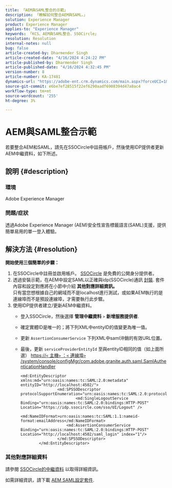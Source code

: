 ```yaml
---
title: 「AEM與SAML整合的示範」
description: 「瞭解如何整合AEM與SAML。」
solution: Experience Manager
product: Experience Manager
applies-to: "Experience Manager"
keywords: 「KCS、AEM與SAML整合、SSOCircle」
resolution: Resolution
internal-notes: null
bug: false
article-created-by: Dharmender Singh
article-created-date: "4/16/2024 4:24:22 PM"
article-published-by: Dharmender Singh
article-published-date: "4/16/2024 4:32:45 PM"
version-number: 8
article-number: KA-17481
dynamics-url: "https://adobe-ent.crm.dynamics.com/main.aspx?forceUCI=1&pagetype=entityrecord&etn=knowledgearticle&id=7d3210c6-0dfc-ee11-a1fe-6045bd026dc7"
source-git-commit: e6be7ef28515f22ef6290aadf6908394d47a8ac4
workflow-type: tm+mt
source-wordcount: '255'
ht-degree: 3%

---
```


# AEM與SAML整合示範


若要整合AEM和SAML，請先在SSOCircle中註冊帳戶，然後使用IDP提供者更新AEM中繼資料，如下所述。

## 說明 {#description}


### <b>環境</b>

Adobe Experience Manager

### <b>問題/症狀</b>

透過Adobe Experience Manager (AEM)安全性宣告標籤語言(SAML)支援，提供簡單易用的單一登入體驗。


## 解決方法 {#resolution}


<b>開始使用三個簡單的步驟：</b>

1. 在SSOCircle中註冊並啟用帳戶。 [SSOCircle](https://www.ssocircle.com/en/) 是免費的公開身分提供者。
2. 透過安裝示範，在AEM中設定SAML以正確與idp(SSOCircle)通訊 [封裝](https://files.acrobat.com/a/preview/d0017bf5-c35a-483e-80a0-d6bfb0526299). 套件內容和設定對應將在小節中介紹 <b>其他對應詳細資訊。</b>\
   只有當您想根據自己的網域而不是localhost進行測試，或如果AEM執行的是連線埠而不是預設連線埠，才需要執行此步驟。
3. 使用IDP提供者建立/更新AEM中繼資料。
   - 登入SSOCircle，然後選擇 <b>管理中繼資料</b> `>`  <b>新增服務提供者</b>.
   - 確定實體ID是唯一的；將下列XML中entityID的值變更為唯一值。
   - 更新 `AssertionConsumerService` 下列XML中saml沖銷的有效URL位置。
   - 最後，更新 `serviceProviderEntityId` 至與entityID相同的值（如上面所選） [https://`<` 主機`>` ：`<` 連線埠`>` /system/console/configMgr/com.adobe.granite.auth.saml.SamlAuthenticationHandler](https://&lt;host>：&lt;port>/system/console/configMgr/com.adobe.granite.auth.saml.SamlAuthenticationHandler)


     ```
     <md:EntityDescriptor xmlns:md="urn:oasis:names:tc:SAML:2.0:metadata" entityID="http://localhost:4502/">
                     <md:SPSSODescriptor protocolSupportEnumeration="urn:oasis:names:tc:SAML:2.0:protocol">
                             <md:SingleLogoutService Binding="urn:oasis:names:tc:SAML:2.0:bindings:HTTP-POST" Location="https://idp.ssocircle.com/sso/UI/Logout" />
                             <md:NameIDFormat>urn:oasis:names:tc:SAML:1.1:nameid-format:emailAddress</md:NameIDFormat>        
                         <md:AssertionConsumerService Binding="urn:oasis:names:tc:SAML:2.0:bindings:HTTP-POST" Location="http://localhost:4502/saml_login" index="1"/>    
                     </md:SPSSODescriptor>
             </md:EntityDescriptor>
     ```


### 其他對應詳細資料

請參閱 [SSOCircle的中繼資料](https://idp.ssocircle.com/) 以取得詳細資訊。

如需詳細資訊，請下載 [AEM SAML設定套件](https://acrobat.adobe.com/link/track?uri=urn%3Aaaid%3Ascds%3AUS%3Ad0017bf5-c35a-483e-80a0-d6bfb0526299).
